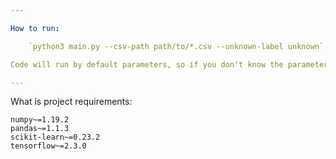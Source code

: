 ```yaml
---

How to run:

    `python3 main.py --csv-path path/to/*.csv --unknown-label unknown`

Code will run by default parameters, so if you don't know the parameters just run `python3 main.py`

---
```


What is project requirements:
    
    numpy~=1.19.2
    pandas~=1.1.3
    scikit-learn~=0.23.2
    tensorflow~=2.3.0